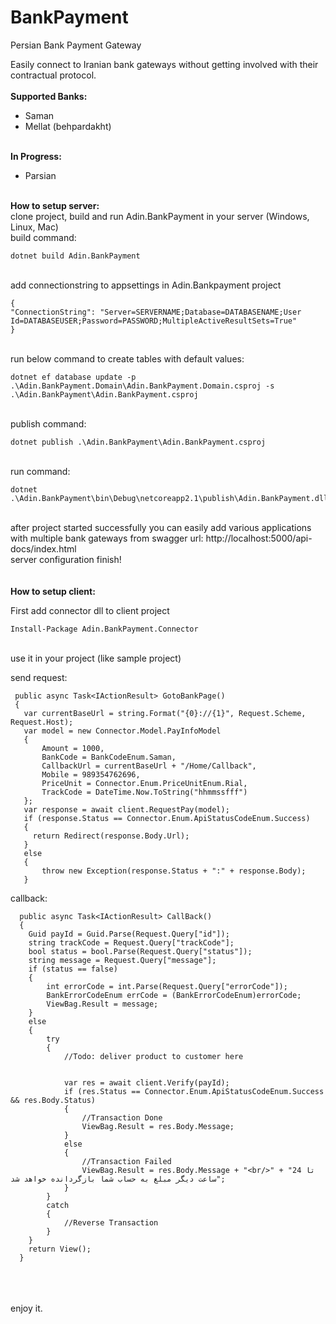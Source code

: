 # BankPayment

Persian Bank Payment Gateway

Easily connect to Iranian bank gateways without getting involved with their contractual protocol.
<br/>
<br/>
<b>
  Supported Banks:</b>
      <ul>
        <li>Saman</li>
        <li>Mellat (behpardakht)</li>
  </ul>
  
<br/>
<b>
  In Progress:</b>
      <ul>
        <li>Parsian</li>        
  </ul>
<br/>
<b>
  How to setup server:  
 </b>
 <br/>
clone project, build and run Adin.BankPayment in your server (Windows, Linux, Mac)
  <br/>
  build command:
<br/>

```
dotnet build Adin.BankPayment
```

<br/>
 add connectionstring to appsettings in Adin.Bankpayment project 
 <br/>
 
```
{
"ConnectionString": "Server=SERVERNAME;Database=DATABASENAME;User Id=DATABASEUSER;Password=PASSWORD;MultipleActiveResultSets=True"
}
```

 <br/>
 run below command to create tables with default values:
 <br/>
 
```
dotnet ef database update -p .\Adin.BankPayment.Domain\Adin.BankPayment.Domain.csproj -s .\Adin.BankPayment\Adin.BankPayment.csproj
```

 <br/>
 publish command:
 <br/>
 
 ```
dotnet publish .\Adin.BankPayment\Adin.BankPayment.csproj
```

<br/>
run command:
<br/>

```
dotnet .\Adin.BankPayment\bin\Debug\netcoreapp2.1\publish\Adin.BankPayment.dll
```

<br/>
after project started successfully you can easily add various applications with multiple bank gateways from swagger url:
http://localhost:5000/api-docs/index.html
<br/>
server configuration finish!
<br/>
<br/>
 <br/>
<b>
  How to setup client:  
 </b>
 <br/>

First add connector dll to client project
 <br/>
```
Install-Package Adin.BankPayment.Connector
```
 <br/>
use it in your project (like sample project)

send request:

```
 public async Task<IActionResult> GotoBankPage()
 {
   var currentBaseUrl = string.Format("{0}://{1}", Request.Scheme, Request.Host);
   var model = new Connector.Model.PayInfoModel
   {
       Amount = 1000,
       BankCode = BankCodeEnum.Saman,
       CallbackUrl = currentBaseUrl + "/Home/Callback",
       Mobile = 989354762696,
       PriceUnit = Connector.Enum.PriceUnitEnum.Rial,
       TrackCode = DateTime.Now.ToString("hhmmssfff")
   };
   var response = await client.RequestPay(model);
   if (response.Status == Connector.Enum.ApiStatusCodeEnum.Success)
   {
     return Redirect(response.Body.Url);
   }
   else
   {
       throw new Exception(response.Status + ":" + response.Body);
   }
```

callback:

```
  public async Task<IActionResult> CallBack()
  {
    Guid payId = Guid.Parse(Request.Query["id"]);
    string trackCode = Request.Query["trackCode"];
    bool status = bool.Parse(Request.Query["status"]);
    string message = Request.Query["message"];
    if (status == false)
    {
        int errorCode = int.Parse(Request.Query["errorCode"]);
        BankErrorCodeEnum errCode = (BankErrorCodeEnum)errorCode;
        ViewBag.Result = message;
    }
    else
    {
        try
        {
            //Todo: deliver product to customer here


            var res = await client.Verify(payId);
            if (res.Status == Connector.Enum.ApiStatusCodeEnum.Success && res.Body.Status)
            {
                //Transaction Done
                ViewBag.Result = res.Body.Message;
            }
            else
            {
                //Transaction Failed
                ViewBag.Result = res.Body.Message + "<br/>" + "تا 24 ساعت دیگر مبلغ به حساب شما بازگردانده خواهد شد";
            }
        }
        catch
        {            
            //Reverse Transaction
        }
    }
    return View();
  }
 ```
 <br/>
 <br/>
 <br/>
 enjoy it.
  

 
